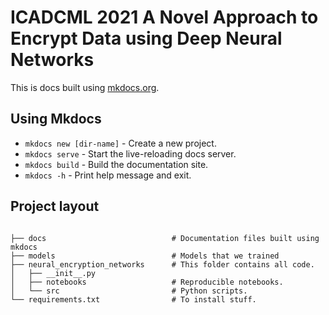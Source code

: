 # ICADCML 2021 A Novel Approach to Encrypt Data using Deep Neural Networks

This is docs built using [mkdocs.org](https://www.mkdocs.org).

## Using Mkdocs

* `mkdocs new [dir-name]` - Create a new project.
* `mkdocs serve` - Start the live-reloading docs server.
* `mkdocs build` - Build the documentation site.
* `mkdocs -h` - Print help message and exit.

## Project layout

```

├── docs                            # Documentation files built using mkdocs
├── models                          # Models that we trained
├── neural_encryption_networks      # This folder contains all code.
│   ├── __init__.py
│   ├── notebooks                   # Reproducible notebooks.
│   └── src                         # Python scripts.
└── requirements.txt                # To install stuff.
```

